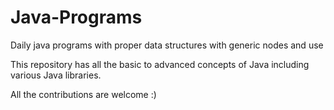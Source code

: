 # Java-Programs
Daily java programs with proper data structures with generic nodes and use

This repository has all the basic to advanced concepts of Java including various Java libraries.

All the contributions are welcome :)
